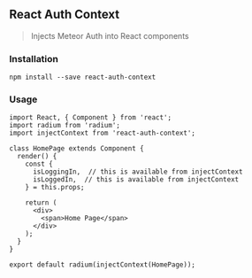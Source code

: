 ## React Auth Context

> Injects Meteor Auth into React components

### Installation

```
npm install --save react-auth-context
```

### Usage

```
import React, { Component } from 'react';
import radium from 'radium';
import injectContext from 'react-auth-context';

class HomePage extends Component {
  render() {
    const {
      isLoggingIn,  // this is available from injectContext
      isLoggedIn,  // this is available from injectContext
    } = this.props;

    return (
      <div>
        <span>Home Page</span>
      </div>
    );
  }
}

export default radium(injectContext(HomePage));
```
